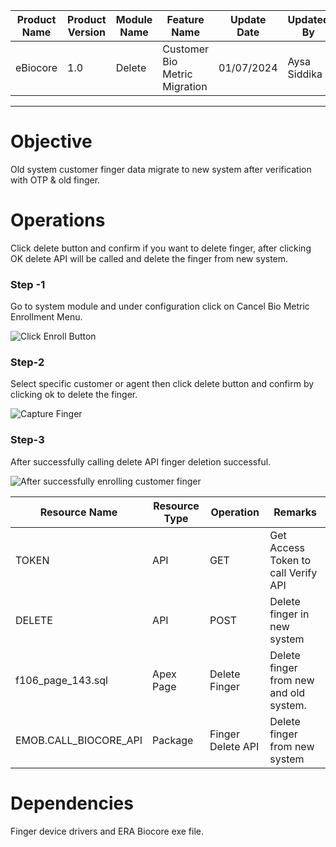 
| Product Name | Product Version | Module Name | Feature Name | Update Date | Updated By
|---|---|---|---|---|---|
| eBiocore | 1.0 | Delete | Customer Bio Metric Migration | 01/07/2024 | Aysa Siddika

***

# Objective
Old system customer finger data migrate to new system after verification with OTP & old finger.
# Operations
Click delete button and confirm if you want to delete finger, after clicking OK delete API will be called and delete the finger from new system.

### Step -1
Go to system module and under configuration click on Cancel Bio Metric Enrollment Menu.

![Click Enroll Button](images/Delete1.png)
### Step-2
Select specific customer or agent then click delete button and confirm by clicking ok to delete the finger.

![Capture Finger](images/Delete2.png)
### Step-3
After successfully calling delete API finger deletion successful.

![After successfully enrolling customer finger](images/Delete3.png)


| Resource Name | Resource Type | Operation | Remarks | 
|---|---|---|---|
| TOKEN | API | GET | Get Access Token to call Verify API
| DELETE | API | POST | Delete finger in new system
| f106_page_143.sql | Apex Page | Delete Finger | Delete finger from new and old system.
|EMOB.CALL_BIOCORE_API | Package | Finger Delete API | Delete finger from new system

# Dependencies
Finger device drivers and ERA Biocore exe file.

